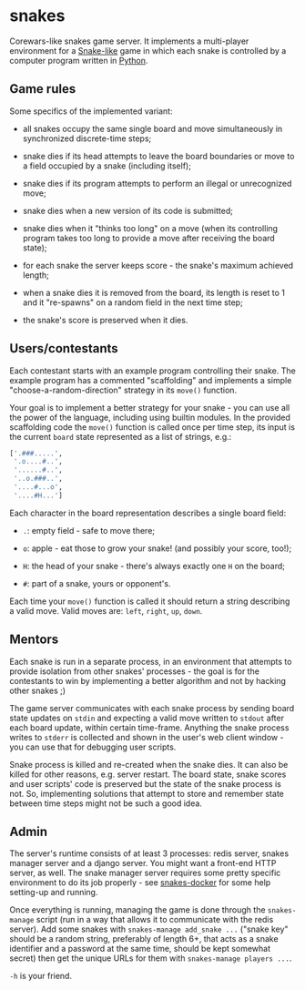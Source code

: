 snakes
======

Corewars-like snakes game server. It implements a multi-player
environment for a [Snake-like][1] game in which each snake is
controlled by a computer program written in [Python][2].


[1]: https://en.wikipedia.org/wiki/Snake_(video_game_genre)
[2]: https://www.python.org/


Game rules
----------

Some specifics of the implemented variant:

- all snakes occupy the same single board and move simultaneously in
  synchronized discrete-time steps;

- snake dies if its head attempts to leave the board boundaries or
  move to a field occupied by a snake (including itself);

- snake dies if its program attempts to perform an illegal or
  unrecognized move;

- snake dies when a new version of its code is submitted;

- snake dies when it "thinks too long" on a move (when its controlling
  program takes too long to provide a move after receiving the board
  state);

- for each snake the server keeps score - the snake's maximum achieved
  length;

- when a snake dies it is removed from the board, its length is reset
  to 1 and it "re-spawns" on a random field in the next time step;

- the snake's score is preserved when it dies.


Users/contestants
-----------------

Each contestant starts with an example program controlling their
snake. The example program has a commented "scaffolding" and
implements a simple "choose-a-random-direction" strategy in its
`move()` function.

Your goal is to implement a better strategy for your snake - you can
use all the power of the language, including using builtin modules. In
the provided scaffolding code the `move()` function is called once per
time step, its input is the current `board` state represented as a
list of strings, e.g.:

```python
['.###.....',
 '.o....#..',
 '......#..',
 '..o.###..',
 '....#...o',
 '....#H...']
```

Each character in the board representation describes a single board field:

- `.`: empty field - safe to move there;

- `o`: apple - eat those to grow your snake! (and possibly your score,
  too!);

- `H`: the head of your snake - there's always exactly one `H` on the
  board;

- `#`: part of a snake, yours or opponent's.

Each time your `move()` function is called it should return a string
describing a valid move. Valid moves are: `left`, `right`, `up`,
`down`.


Mentors
-------

Each snake is run in a separate process, in an environment that
attempts to provide isolation from other snakes' processes - the goal
is for the contestants to win by implementing a better algorithm and
not by hacking other snakes ;)

The game server communicates with each snake process by sending board
state updates on `stdin` and expecting a valid move written to
`stdout` after each board update, within certain time-frame. Anything
the snake process writes to `stderr` is collected and shown in the
user's web client window - you can use that for debugging user
scripts.

Snake process is killed and re-created when the snake dies. It can
also be killed for other reasons, e.g. server restart. The board
state, snake scores and user scripts' code is preserved but the state
of the snake process is not. So, implementing solutions that attempt
to store and remember state between time steps might not be such a
good idea.


Admin
-----

The server's runtime consists of at least 3 processes: redis server,
snakes manager server and a django server. You might want a front-end
HTTP server, as well. The snake manager server requires some pretty
specific environment to do its job properly - see [snakes-docker][3]
for some help setting-up and running.

Once everything is running, managing the game is done through the
`snakes-manage` script (run in a way that allows it to communicate
with the redis server). Add some snakes with `snakes-manage add_snake
...` ("snake key" should be a random string, preferably of length 6+,
that acts as a snake identifier and a password at the same time,
should be kept somewhat secret) then get the unique URLs for them with
`snakes-manage players ...`.

`-h` is your friend.


[3]: https://github.com/CodeCarrots/snakes-docker
